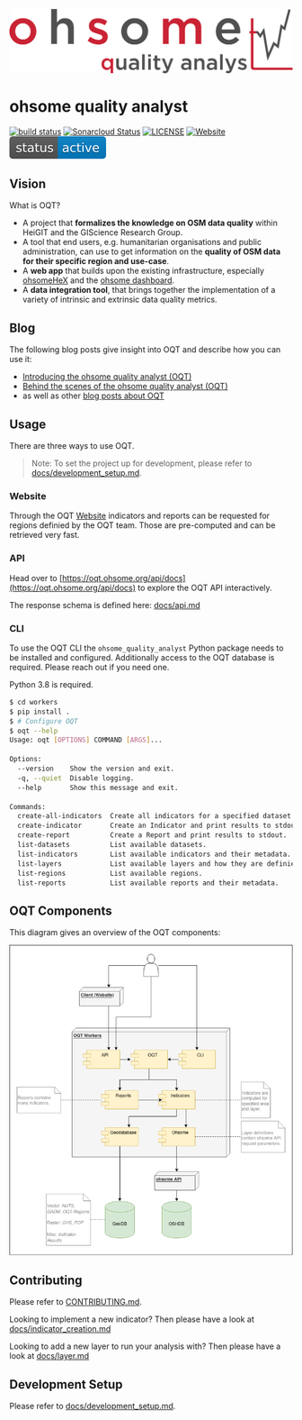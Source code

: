 ![](docs/img/oqt_logo.png)


# ohsome quality analyst

[![build status](https://jenkins.ohsome.org/buildStatus/icon?job=ohsome-quality-analyst/main)](https://jenkins.ohsome.org/blue/organizations/jenkins/ohsome-quality-analyst/activity/?branch=main)
[![Sonarcloud Status](https://sonarcloud.io/api/project_badges/measure?project=ohsome-quality-analyst&metric=alert_status)](https://sonarcloud.io/dashboard?id=ohsome-quality-analyst)
[![LICENSE](https://img.shields.io/badge/license-AGPL--v3-orange)](LICENSE.txt)
[![Website](https://img.shields.io/website?url=https%3A%2F%2Foqt.ohsome.org)](https://oqt.ohsome.org)
[![status: active](https://github.com/GIScience/badges/raw/master/status/active.svg)](https://github.com/GIScience/badges#active)


## Vision

What is OQT?
* A project that **formalizes the knowledge on OSM data quality** within HeiGIT and the GIScience Research Group.
* A tool that end users, e.g. humanitarian organisations and public administration, can use to get information on the **quality of OSM data for their specific region and use-case**.
* A **web app** that builds upon the existing infrastructure, especially [ohsomeHeX](https://ohsome.org/apps/osm-history-explorer) and the [ohsome dashboard](https://ohsome.org/apps/dashboard).
* A **data integration tool**, that brings together the implementation of a variety of intrinsic and extrinsic data quality metrics.


## Blog

The following blog posts give insight into OQT and describe how you can use it:
 * [Introducing the ohsome quality analyst (OQT)](https://heigit.org/introducing-the-ohsome-quality-analyst-oqt)
 * [Behind the scenes of the ohsome quality analyst (OQT)](https://heigit.org/behind-the-scenes-of-the-ohsome-quality-analyst-oqt)
 * as well as other [blog posts about OQT](https://heigit.org/tag/oqt-en)


## Usage

There are three ways to use OQT.

> Note: To set the project up for development, please refer to [docs/development_setup.md](/docs/development_setup.md).


### Website

Through the OQT [Website](https://oqt.ohsome.org) indicators and reports can be requested for regions definied by the OQT team. Those are pre-computed and can be retrieved very fast.


### API

Head over to [https://oqt.ohsome.org/api/docs](https://oqt.ohsome.org/api/docs) to explore the OQT API interactively.

The response schema is defined here: [docs/api.md](/docs/api.md)


### CLI

To use the OQT CLI the `ohsome_quality_analyst` Python package needs to be installed and configured. Additionally access to the OQT database is required. Please reach out if you need one.

Python 3.8 is required.

```bash
$ cd workers
$ pip install .
$ # Configure OQT
$ oqt --help
Usage: oqt [OPTIONS] COMMAND [ARGS]...

Options:
  --version    Show the version and exit.
  -q, --quiet  Disable logging.
  --help       Show this message and exit.

Commands:
  create-all-indicators  Create all indicators for a specified dataset.
  create-indicator       Create an Indicator and print results to stdout.
  create-report          Create a Report and print results to stdout.
  list-datasets          List available datasets.
  list-indicators        List available indicators and their metadata.
  list-layers            List available layers and how they are definied...
  list-regions           List available regions.
  list-reports           List available reports and their metadata.
```


## OQT Components

This diagram gives an overview of the OQT components:

![](/docs/img/UML-Component-Diagram.png)


## Contributing

Please refer to [CONTRIBUTING.md](/CONTRIBUTING.md).

Looking to implement a new indicator? Then please have a look at [docs/indicator_creation.md](/docs/indicator_creation.md)

Looking to add a new layer to run your analysis with? Then please have a look at [docs/layer.md](/docs/layer.md)

## Development Setup

Please refer to [docs/development_setup.md](/docs/development_setup.md).
